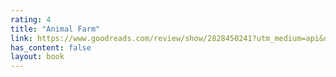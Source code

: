 ```yaml
---
rating: 4
title: "Animal Farm"
link: https://www.goodreads.com/review/show/2828450241?utm_medium=api&utm_source=rss
has_content: false
layout: book
---
```

